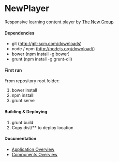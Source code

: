 NewPlayer
=========

Responsive learning content player by [The New Group](http://www.thenewgroup.com)

#### Dependencies

- git (http://git-scm.com/downloads)
- node / npm (http://nodejs.org/download/)
- bower (npm install -g bower)
- grunt (npm install -g grunt-cli)

#### First run

From repository root folder:

1. bower install
1. npm install
1. grunt serve

#### Building & Deploying

1. grunt build
1. Copy dist/\*\* to deploy location

#### Documentation

- [Application Overview](app/)
- [Components Overview](app/scripts/component/)
